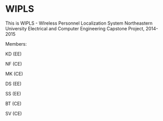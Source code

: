 # WIPLS
This is WIPLS - WIreless Personnel Localization System
Northeastern University Electrical and Computer Engineering Capstone Project, 2014-2015

Members:

KD (EE)

NF (CE)

MK (CE)

DS (EE)

SS (EE)

BT (CE)

SV (CE)

